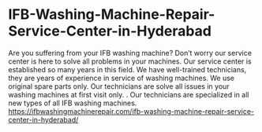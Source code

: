 # IFB-Washing-Machine-Repair-Service-Center-in-Hyderabad
 Are you suffering from your IFB washing machine? Don’t worry our service center is here to solve all problems in your machines. Our service center is established so many years in this field. We have well-trained technicians, they are years of experience in service of washing machines. We use original spare parts only. Our technicians are solve all issues in your washing machines at first visit only. .  Our technicians are specialized in all new types of all IFB washing machines.   https://ifbwashingmachinerepair.com/ifb-washing-machine-repair-service-center-in-hyderabad/
